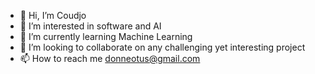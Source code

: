 - 👋 Hi, I’m Coudjo
- 👀 I’m interested in software and AI
- 🌱 I’m currently learning Machine Learning
- 💞️ I’m looking to collaborate on any challenging yet interesting project
- 📫 How to reach me donneotus@gmail.com

<!---
Donnus/Donnus is a ✨ special ✨ repository because its `README.md` (this file) appears on your GitHub profile.
You can click the Preview link to take a look at your changes.
--->
